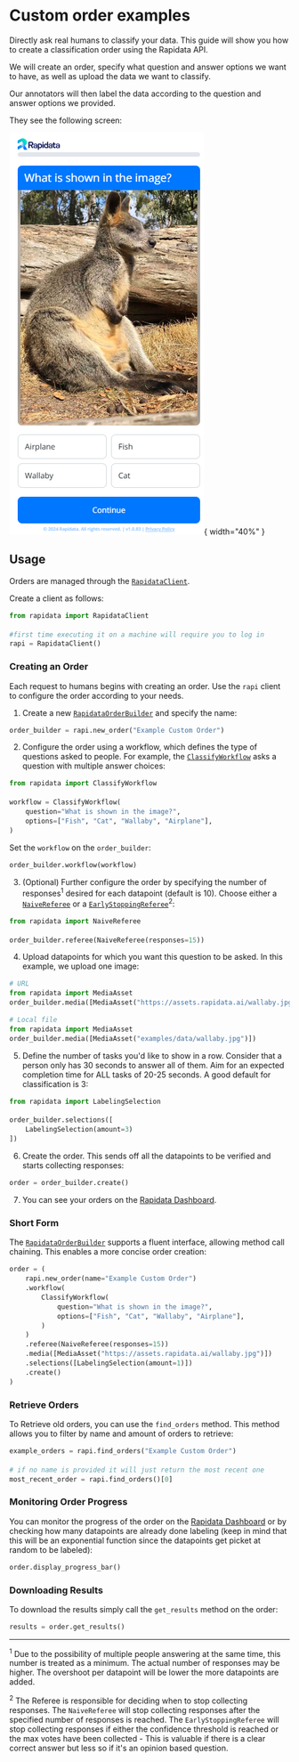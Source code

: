 # Custom order examples
Directly ask real humans to classify your data. This guide will show you how to create a classification order using the Rapidata API.

We will create an order, specify what question and answer options we want to have, as well as upload the data we want to classify.

Our annotators will then label the data according to the question and answer options we provided.

They see the following screen:

![Classify Example](./media/order-types/classify-screen.png){ width="40%" }

## Usage

Orders are managed through the [`RapidataClient`](reference/rapidata/rapidata_client/rapidata_client.md#rapidata.rapidata_client.rapidata_client.RapidataClient).

Create a client as follows:

```py
from rapidata import RapidataClient

#first time executing it on a machine will require you to log in
rapi = RapidataClient()
```
### Creating an Order

Each request to humans begins with creating an order. Use the `rapi` client to configure the order according to your needs.

1. Create a new [`RapidataOrderBuilder`](reference/rapidata/rapidata_client/order/rapidata_order_builder.md/#rapidata.rapidata_client.order.rapidata_order_builder.RapidataOrderBuilder) and specify the name:

```py
order_builder = rapi.new_order("Example Custom Order")
```

2. Configure the order using a workflow, which defines the type of questions asked to people. For example, the [`ClassifyWorkflow`](reference/rapidata/rapidata_client/workflow/classify_workflow.md) asks a question with multiple answer choices:

```py
from rapidata import ClassifyWorkflow

workflow = ClassifyWorkflow(
    question="What is shown in the image?",
    options=["Fish", "Cat", "Wallaby", "Airplane"],
)
```

Set the `workflow` on the `order_builder`:

```py
order_builder.workflow(workflow)
```

3. (Optional) Further configure the order by specifying the number of responses<sup>1</sup> desired for each datapoint (default is 10). Choose either a [`NaiveReferee`](reference/rapidata/rapidata_client/referee/naive_referee.md/#rapidata.rapidata_client.referee.naive_referee.NaiveReferee) or a [`EarlyStoppingReferee`](reference/rapidata/rapidata_client/referee/early_stopping_referee.md/#rapidata.rapidata_client.referee.early_stopping_referee.ClassifyEarlyStoppingReferee)<sup>2</sup>:

```py
from rapidata import NaiveReferee

order_builder.referee(NaiveReferee(responses=15))
```

4. Upload datapoints for which you want this question to be asked. In this example, we upload one image:

```py
# URL
from rapidata import MediaAsset
order_builder.media([MediaAsset("https://assets.rapidata.ai/wallaby.jpg")])
```

```py
# Local file
from rapidata import MediaAsset
order_builder.media([MediaAsset("examples/data/wallaby.jpg")])
```

5. Define the number of tasks you'd like to show in a row. Consider that a person only has 30 seconds to answer all of them. Aim for an expected completion time for ALL tasks of 20-25 seconds. A good default for classification is 3:

```py
from rapidata import LabelingSelection

order_builder.selections([
    LabelingSelection(amount=3)
])
```

6. Create the order. This sends off all the datapoints to be verified and starts collecting responses:

```py
order = order_builder.create()
```

7. You can see your orders on the [Rapidata Dashboard](https://app.rapidata.ai/dashboard/orders).

### Short Form

The [`RapidataOrderBuilder`](reference/rapidata/rapidata_client/order/rapidata_order_builder.md/#rapidata.rapidata_client.order.rapidata_order_builder.RapidataOrderBuilder) supports a fluent interface, allowing method call chaining. This enables a more concise order creation:

```py
order = (
    rapi.new_order(name="Example Custom Order")
    .workflow(
        ClassifyWorkflow(
            question="What is shown in the image?",
            options=["Fish", "Cat", "Wallaby", "Airplane"],
        )
    )
    .referee(NaiveReferee(responses=15))
    .media([MediaAsset("https://assets.rapidata.ai/wallaby.jpg")])
    .selections([LabelingSelection(amount=1)])
    .create()
)
```

### Retrieve Orders

To Retrieve old orders, you can use the `find_orders` method. This method allows you to filter by name and amount of orders to retrieve:

```py
example_orders = rapi.find_orders("Example Custom Order")

# if no name is provided it will just return the most recent one
most_recent_order = rapi.find_orders()[0]
```

### Monitoring Order Progress

You can monitor the progress of the order on the [Rapidata Dashboard](https://app.rapidata.ai/dashboard/orders) or by checking how many datapoints are already done labeling (keep in mind that this will be an exponential function since the datapoints get picket at random to be labeled):

```py
order.display_progress_bar()
```

### Downloading Results

To download the results simply call the `get_results` method on the order:

```py
results = order.get_results()
```

-------

<sup>1</sup> Due to the possibility of multiple people answering at the same time, this number is treated as a minimum. The actual number of responses may be higher. The overshoot per datapoint will be lower the more datapoints are added.

<sup>2</sup> The Referee is responsible for deciding when to stop collecting responses. The `NaiveReferee` will stop collecting responses after the specified number of responses is reached. The `EarlyStoppingReferee` will stop collecting responses if either the confidence threshold is reached or the max votes have been collected - This is valuable if there is a clear correct answer but less so if it's an opinion  based question.

